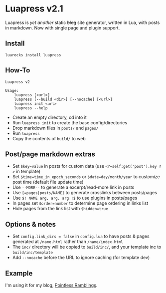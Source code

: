 # Luapress v2.1

Luapress is *yet another* static ~~blog~~ site generator, written in Lua, with posts in markdown. Now with single page and plugin support.

## Install

`luarocks install luapress`

## How-To

```
Luapress v2

Usage:
    luapress [<url>]
    luapress [--build <dir>] [--nocache] [<url>]
    luapress init <url>
    luapress --help
```

+ Create an empty directory, cd into it
+ Run `luapress init` to create the base config/directories
+ Drop markdown files in `posts/` and `pages/`
+ Run `luapress`
+ Copy the contents of `build/` to web

## Post/page markdown extras

+ Set `$key=value` in posts for custom data (use `<?=self:get('post').key ?>` in template)
+ Set `$time=time_in_epoch_seconds` or `$date=day/month/year` to customize post time (default file update time)
+ Use `--MORE--` to generate a excerpt/read-more link in posts
+ Use `[=pages|posts/NAME]` to generate crosslinks between posts/pages
+ Use `$! NAME arg, arg, arg !$` to use plugins in posts/pages
+ In pages set `$order=number` to determine page ordering in links list
+ Hide pages from the link list with `$hidden=true`

## Options & notes

+ Set `config.link_dirs = false` in `config.lua` to have posts & pages generated at `/name.html` rather than `/name/index.html`
+ The `inc/` directory will be copied to `build/inc/`, and your template inc to `build/inc/template`
+ Add `--nocache` before the URL to ignore caching (for template dev)

## Example

I'm using it for my blog, [Pointless Ramblings](http://pointlessramblings.com).
